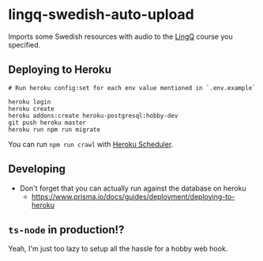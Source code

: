 # lingq-swedish-auto-upload

Imports some Swedish resources with audio to the [LingQ](https://www.lingq.com/en/) course you specified.

## Deploying to Heroku

```
# Run heroku config:set for each env value mentioned in `.env.example`

heroku login
heroku create
heroku addons:create heroku-postgresql:hobby-dev
git push heroku master
heroku run npm run migrate
```

You can run `npm run crawl` with [Heroku Scheduler](https://devcenter.heroku.com/articles/scheduler).

## Developing

- Don't forget that you can actually run against the database on heroku
  - https://www.prisma.io/docs/guides/deployment/deploying-to-heroku

## `ts-node` in production!?

Yeah, I'm just too lazy to setup all the hassle for a hobby web hook.
